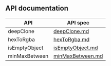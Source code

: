 
## API documentation

| API | API spec |
| -- | -- |
| deepClone | [deepClone.md](https://github.com/vsnm25/skylight-utils/blob/main/src/deepClone.md) | 
| hexToRgba | [hexToRgba.md](https://github.com/vsnm25/skylight-utils/blob/main/src/hexToRgba.md) | 
| isEmptyObject | [isEmptyObject.md](https://github.com/vsnm25/skylight-utils/blob/main/src/isEmptyObject.md) | 
| minMaxBetween | [minMaxBetween.md](https://github.com/vsnm25/skylight-utils/blob/main/src/minMaxBetween.md) | 
